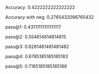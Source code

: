 Accuracy: 0.4222222222222222

Accuracy with neg: 0.2765432098765432

pass@1: 0.43111111111111117

pass@2: 0.554814814814815

pass@3: 0.6281481481481482

pass@4: 0.6785185185185183

pass@5: 0.7185185185185186
